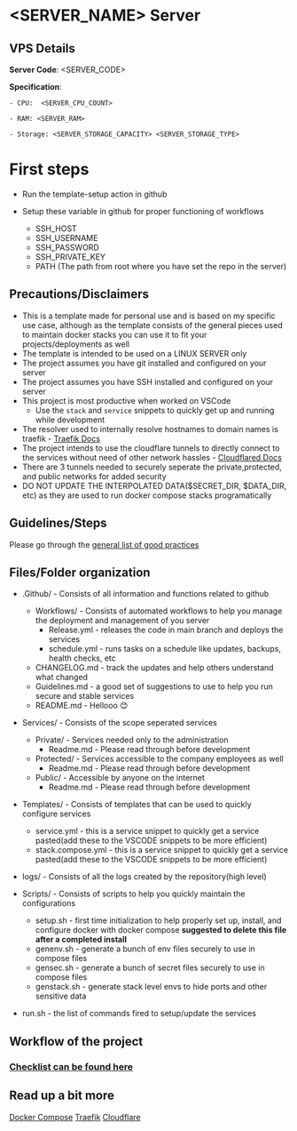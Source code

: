 # <SERVER_NAME> Server

## VPS Details 
**Server Code**: <SERVER_CODE>

**Specification**:
	
	- CPU:  <SERVER_CPU_COUNT>

	- RAM: <SERVER_RAM>

	- Storage: <SERVER_STORAGE_CAPACITY> <SERVER_STORAGE_TYPE>


# First steps
- Run the template-setup action in github

- Setup these variable in github for proper functioning of workflows
	- SSH_HOST
	- SSH_USERNAME
	- SSH_PASSWORD
	- SSH_PRIVATE_KEY
	- PATH (The path from root where you have set the repo in the server)

## Precautions/Disclaimers
- This is a template made for personal use and is based on my specific use case, although as the template consists of the general pieces used to maintain docker stacks you can use it to fit your projects/deployments as well
- The template is intended to be used on a LINUX SERVER only
- The project assumes you have git installed and configured on your server
- The project assumes you have SSH installed and configured on your server
- This project is most productive when worked on VSCode
	- Use the `stack` and `service` snippets to quickly get up and running while development
- The resolver used to internally resolve hostnames to domain names is traefik - [Traefik Docs](https://doc.traefik.io/traefik/)
- The project intends to use the cloudflare tunnels to directly connect to the services without need of other network hassles - [Cloudflared Docs](https://developers.cloudflare.com/cloudflare-one/connections/connect-networks/get-started/)
- There are 3 tunnels needed to securely seperate the private,protected, and public networks for added security
- DO NOT UPDATE THE INTERPOLATED DATA($SECRET_DIR, $DATA_DIR, etc) as they are used to run docker compose stacks programatically

## Guidelines/Steps
Please go through the [general list of good practices](./Guidelines.md)

## Files/Folder organization

- .Github/ - Consists of all information and functions related to github
	- Workflows/ - Consists of automated workflows to help you manage the deployment and management of you server
		- Release.yml - releases the code in main branch and deploys the services
		- schedule.yml - runs tasks on a schedule like updates, backups, health checks, etc
	- CHANGELOG.md - track the updates and help others understand what changed
	- Guidelines.md - a good set of suggestions to use to help you run secure and stable  services
	- README.md - Hellooo 😊

- Services/ - Consists of the scope seperated services
	- Private/ - Services needed only to the administration
		- Readme.md - Please read through before development
	- Protected/ - Services accessible to the company employees as well
		- Readme.md - Please read through before development
	- Public/ - Accessible by anyone on the internet
		- Readme.md - Please read through before development

- Templates/ - Consists of templates that can be used to quickly configure services
	- service.yml - this is a service snippet to quickly get a service pasted(add these to the VSCODE snippets to be more efficient)
	- stack.compose.yml - this is a service snippet to quickly get a service pasted(add these to the VSCODE snippets to be more efficient)

- logs/ - Consists of all the logs created by the repository(high level)

- Scripts/ - Consists of scripts to help you quickly maintain the configurations
	- setup.sh - first time initialization to help properly set up, install, and configure docker with docker compose __suggested to delete this file after a completed install__
	- genenv.sh - generate a bunch of env files securely to use in compose files
	- gensec.sh - generate a bunch of secret files securely to use in compose files
	- genstack.sh - generate stack level envs to hide ports and other sensitive data

- run.sh - the list of commands fired to setup/update the services

## Workflow of the project
### [Checklist can be found here](./Checklist.md)

## Read up a bit more
[Docker Compose](https://docs.docker.com/compose/)
[Traefik](https://doc.traefik.io/traefik/)
[Cloudflare](https://developers.cloudflare.com/cloudflare-one/connections/connect-networks/get-started/)

